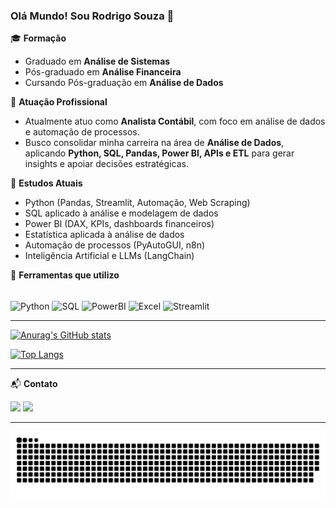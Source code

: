 ### Olá Mundo! Sou Rodrigo Souza 👋

🎓 **Formação**
- Graduado em **Análise de Sistemas**
- Pós-graduado em **Análise Financeira**
- Cursando Pós-graduação em **Análise de Dados**

💼 **Atuação Profissional**
- Atualmente atuo como **Analista Contábil**, com foco em análise de dados e automação de processos.
- Busco consolidar minha carreira na área de **Análise de Dados**, aplicando **Python, SQL, Pandas, Power BI, APIs e ETL** para gerar insights e apoiar decisões estratégicas.

📖 **Estudos Atuais**
- Python (Pandas, Streamlit, Automação, Web Scraping)
- SQL aplicado à análise e modelagem de dados
- Power BI (DAX, KPIs, dashboards financeiros)
- Estatística aplicada à análise de dados
- Automação de processos (PyAutoGUI, n8n)
- Inteligência Artificial e LLMs (LangChain)


📌 **Ferramentas que utilizo**
<div style="display: inline_block"><br>
  <img align="center" alt="Python" height="30" width="40" src="https://cdn.jsdelivr.net/gh/devicons/devicon/icons/python/python-original.svg" />
  <img align="center" alt="SQL" height="30" width="40" src="https://cdn.jsdelivr.net/gh/devicons/devicon/icons/mysql/mysql-original.svg" />
  <img align="center" alt="PowerBI" height="30" width="40" src="https://img.icons8.com/color/48/power-bi.png" />
  <img align="center" alt="Excel" height="30" width="40" src="https://cdn.jsdelivr.net/gh/devicons/devicon/icons/filezilla/filezilla-plain.svg" />
  <img align="center" alt="Streamlit" height="30" width="40" src="https://streamlit.io/images/brand/streamlit-mark-color.svg" />
</div>

---

[![Anurag's GitHub stats](https://github-readme-stats.vercel.app/api?username=Hub-Rodrigo&show_icons=true&theme=gruvbox)](https://github.com/Hub-Rodrigo/github-readme-stats)

[![Top Langs](https://github-readme-stats.vercel.app/api/top-langs/?username=Hub-Rodrigo&hide_progress=true&theme=gruvbox)](https://github.com/Hub-Rodrigo/github-readme-stats)

---

📬 **Contato**
<div> 
  <a href = "mailto:dev.rodrigosf@gmail.com"><img src="https://img.shields.io/badge/-Gmail-%23333?style=for-the-badge&logo=gmail&logoColor=white" target="_blank"></a>
  <a href="https://www.linkedin.com/in/rodrigo-souza-7b8807250/" target="_blank"><img src="https://img.shields.io/badge/-LinkedIn-%230077B5?style=for-the-badge&logo=linkedin&logoColor=white" target="_blank"></a> 
</div>

---

![snake gif](https://github.com/Hub-Rodrigo/Hub-Rodrigo/blob/output/github-contribution-grid-snake-dark.svg)


 
